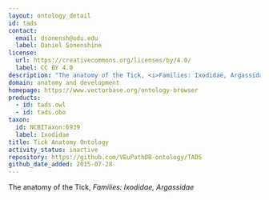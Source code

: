 ```yaml
---
layout: ontology_detail
id: tads
contact:
  email: dsonensh@odu.edu
  label: Daniel Sonenshine
license:
  url: https://creativecommons.org/licenses/by/4.0/
  label: CC BY 4.0
description: "The anatomy of the Tick, <i>Families: Ixodidae, Argassidae</i>"
domain: anatomy and development
homepage: https://www.vectorbase.org/ontology-browser
products:
  - id: tads.owl
  - id: tads.obo
taxon:
  id: NCBITaxon:6939
  label: Ixodidae
title: Tick Anatomy Ontology
activity_status: inactive
repository: https://github.com/VEuPathDB-ontology/TADS
github_date_added: 2015-07-28
---
```


The anatomy of the Tick, <i>Families: Ixodidae, Argassidae</i>
